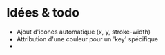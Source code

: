 # Idées & todo

* Ajout d'icones automatique (x, y, stroke-width)
* Attribution d'une couleur pour un 'key' spécifique
* 
